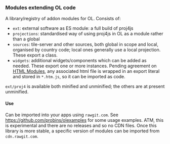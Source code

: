 ### Modules extending OL code

A library/registry of addon modules for OL. Consists of:
* `ext`: external software as ES module: a full build of proj4js
* `projections`: standardised way of using proj4js in OL as a module rather than a global
* `sources`: tile-server and other sources, both global in scope and local, organised by country code; local ones generally use a local projection. These export a class.
* `widgets`: additional widgets/components which can be added as needed. These export one or more instances. Pending agreement on [HTML Modules](https://github.com/w3c/webcomponents/issues/645), any associated html file is wrapped in an export literal and stored in `*.htm.js`, so it can be imported as code.

`ext/proj4` is available both minified and unminified; the others are at present unminified. 

#### Use
Can be imported into your apps using `rawgit.com`. See https://github.com/probins/olexamples for some usage examples. ATM, this is experimental and there are no releases and so no CDN files. Once this library is more stable, a specific version of modules can be imported from `cdn.rawgit.com`.
